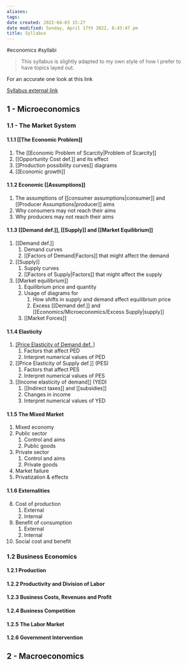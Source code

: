 ```yaml
---
aliases: 
tags: 
date created: 2022-04-03 15:27
date modified: Sunday, April 17th 2022, 6:43:47 pm
title: Syllabus
---
```


#economics #syllabi

> This syllabus is slightly adapted to my own style of how I prefer to have topics layed out.

For an accurate one look at this link

[Syllabus external link](https://drive.google.com/file/d/1YQ7Av-C-JznFwmNxP8kvRXz5WmiyMXMr/view)

## 1 - Microeconomics

### 1.1 - The Market System

#### 1.1.1 [[The Economic Problem]]

1. The [[Economic Problem of Scarcity|Problem of Scarcity]]
2. [[Opportunity Cost def.]] and its effect
3. [[Production possibility curves]] diagrams 
4. [[Economic growth]]

#### 1.1.2 Economic [[Assumptions]]

1. The assumptions of [[consumer assumptions|consumer]] and [[Producer Assumptions|producer]] aims
2. Why consumers may not reach their aims
3. Why producers may not reach their aims

#### 1.1.3 [[Demand def.]], [[Supply]] and [[Market Equilibrium]]

1. [[Demand def.]]
   1. Demand curves
   2. [[Factors of Demand|Factors]] that might affect the demand
2. [[Supply]]
   1. Supply curves
   2. [[Factors of Supply|Factors]] that might affect the supply
3. [[Market equilibrium]]
   1. Equilibrium price and quantity
   2. Usage of diagrams for
	  1. How shifts in supply and demand affect equilibrium price
	  2. Excess [[Demand def.]] and [[Economics/Microeconomics/Excess Supply|supply]]
   3. [[Market Forces]]

#### 1.1.4 Elasticity

1. [[Price Elasticity of Demand def. ]](PED)
   1. Factors that affect PED
   2. Interpret numerical values of PED
2. [[Price Elasticity of Supply def.]] (PES)
   1. Factors that affect PES
   2. Interpret numerical values of PES
3. [[Income elasticity of demand]] (YED)
   1. [[Indirect taxes]] and [[subsidies]]
   2. Changes in income
   3. Interpret numerical values of YED

#### 1.1.5 The Mixed Market

1. Mixed economy
2. Public sector
   1. Control and aims
   2. Public goods
3. Private sector
   1. Control and aims
   2. Private goods
4. Market failure
5. Privatization & effects

#### 1.1.6 Externalities

8. Cost of production
   1. External
   2. Internal
9. Benefit of consumption
   1. External
   2. Internal
10. Social cost and benefit

### 1.2 Business Economics

#### 1.2.1 Production

#### 1.2.2 Productivity and Division of Labor

#### 1.2.3 Business Costs, Revenues and Profit

#### 1.2.4 Business Competition

#### 1.2.5 The Labor Market

#### 1.2.6 Government Intervention

## 2 - Macroeconomics
